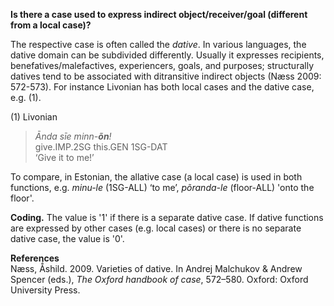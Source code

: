 **Is there a case used to express indirect object/receiver/goal (different from a local case)?**

The respective case is often called the *dative*. In various languages, the dative domain can be subdivided differently. Usually it expresses recipients, benefatives/malefactives, experiencers, goals, and purposes; structurally datives tend to be associated with ditransitive indirect objects (Næss 2009: 572-573). For instance Livonian has both local cases and the dative case, e.g. (1).

(1) Livonian<br/>
>*Ānda sīe minn-**õn**!*<br/>
>give.IMP.2SG this.GEN 1SG-DAT<br/>
>‘Give it to me!’<br/>

To compare, in Estonian, the allative case (a local case) is used in both functions, e.g. *minu-le* (1SG-ALL) ‘to me’, *põranda-le* (floor-ALL) 'onto the floor'. 

**Coding.** The value is '1' if there is a separate dative case. If dative functions are expressed by other cases (e.g. local cases) or there is no separate dative case, the value is '0'.  

**References**<br/>
Næss, Ǻshild. 2009. Varieties of dative. In Andrej Malchukov & Andrew Spencer (eds.), *The Oxford handbook of case*, 572–580. Oxford: Oxford University Press.
